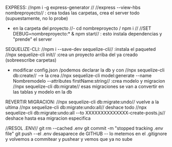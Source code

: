 EXPRESS:
//npm i -g express-generator //
//express --view-hbs nombreproyecto//
: crea todas las carpetas, crea el server todo (supuestamente, no lo probe)
- en la carpeta del proyecto
//- cd nombreproyecto / npm i //
//SET DEBUG=nombreproyecto:* & npm start//
: esto instala dependencias y "prende" el server

SEQUELIZE-CLI:
//npm i --save-dev sequelize-cli//
:instala el paqueted
//npx sequelize-cli init//
:crea un proyecto arriba del ya creado (sobreescribe carpetas)
- modificar config.json /podemos declarar la db y con 
//npx sequelize-cli db:create// --> la crea
//npx sequelize-cli model:generate --name Nombremodelo --attributes firstName:string//
:crea modelo y migracion
//npx sequelize-cli db:migrate// esas migraciones se van a convertir en las tablas y modelo en la db

REVERTIR MIGRACION:
//npx sequelize-cli db:migrate:undo// vuelve a la ultima
//npx sequelize-cli db:migrate:undo:all// deshace todo
//npx sequelize-cli db:migrate:undo:all --to XXXXXXXXXXXXXX-create-posts.js// deshace hasta esa migracion especifica


//RESOL .ENV//
git rm --cached .env 
git commit -m "stopped tracking .env file"
git push 
 --el .env desaparece de GITHUB -- lo metemos en el .gitignore
 y volvemos a commitear y pushear y vemos que ya no sube


 
 